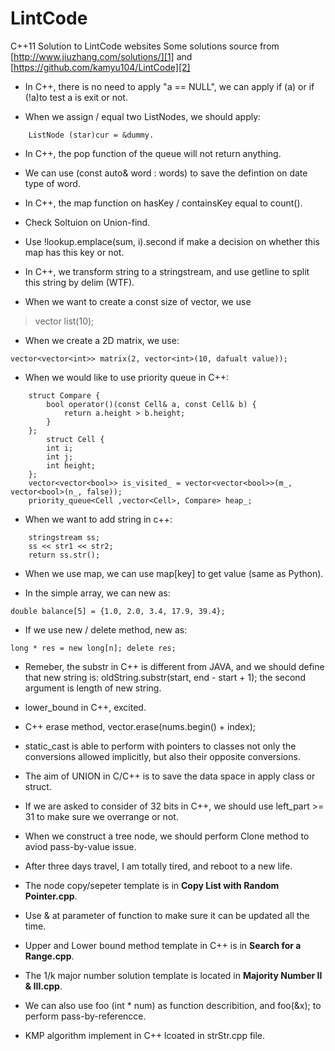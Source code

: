 # LintCode
C++11 Solution to LintCode websites
Some solutions source from [http://www.jiuzhang.com/solutions/][1] and [https://github.com/kamyu104/LintCode][2]

* In C++, there is no need to apply "a == NULL", we can apply if (a) or if (!a)to test a is exit or not.

*  When we assign / equal two ListNodes, we should apply: 
```
    ListNode (star)cur = &dummy.
```

*  In C++, the pop function of the queue will not return anything.

*  We can use (const auto& word : words) to save the defintion on date type of word.

*  In C++, the map function on hasKey / containsKey equal to count().

*  Check Soltuion on Union-find.

*  Use !lookup.emplace(sum, i).second if make a decision on whether this map has this key or not.

*  In C++, we transform string to a stringstream, and use getline to split this string by delim (WTF).

*  When we want to create a const size of vector, we use 
>   vector<int> list(10);

*  When we create a 2D matrix, we use: 
```
vector<vector<int>> matrix(2, vector<int>(10, dafualt value));
```

*  When we would like to use priority queue in C++:
```
    struct Compare {
        bool operator()(const Cell& a, const Cell& b) {
            return a.height > b.height;
        }
    };
        struct Cell {
        int i;
        int j;
        int height;
    };
    vector<vector<bool>> is_visited_ = vector<vector<bool>>(m_, vector<bool>(n_, false));
    priority_queue<Cell ,vector<Cell>, Compare> heap_;
```

*  When we want to add string in c++:
```
	stringstream ss;
	ss << str1 << str2;
	return ss.str();
```

*  When we use map, we can use map[key] to get value (same as Python).

*  In the simple array, we can new as:
``` 
double balance[5] = {1.0, 2.0, 3.4, 17.9, 39.4};
```

*  If we use new / delete method, new as: 
```
long * res = new long[n]; delete res;
```

*  Remeber, the substr in C++ is different from JAVA, and we should define that new string is: oldString.substr(start, end - start + 1); the second argument is length of new string.

*  lower_bound in C++, excited.

*  C++ erase method, vector.erase(nums.begin() + index);

*  static_cast is able to perform with pointers to classes not only the conversions allowed implicitly, but also their opposite conversions.

*  The aim of UNION in C/C++ is to save the data space in apply class or struct.

*  If we are asked to consider of 32 bits in C++, we should use left_part >= 31 to make sure we overrange or not.

*  When we construct a tree node, we should perform Clone method to aviod pass-by-value issue.

*  After three days travel, I am totally tired, and reboot to a new life.

*  The node copy/sepeter template is in **Copy List with Random Pointer.cpp**.

*  Use & at parameter of function to make sure it can be updated all the time.

*  Upper and Lower bound method template in C++ is in **Search for a Range.cpp**. 

*  The 1/k major number solution template is located in **Majority Number II & III.cpp**.

*  We can also use foo (int * num) as function describition, and foo(&x); to perform pass-by-referencce. 

*  KMP algorithm implement in C++ lcoated in strStr.cpp file.





[1]: http://www.jiuzhang.com/solutions/
[2]: https://github.com/kamyu104/LintCode

